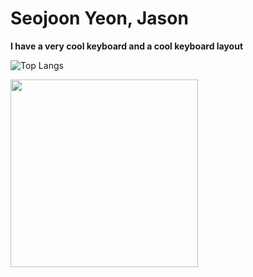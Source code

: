 # Seojoon Yeon, Jason
**I have a very cool keyboard and a cool keyboard layout**

 ![Top Langs](https://github-readme-stats.vercel.app/api/top-langs/?username=seojoon-y&hide=css&theme=tokyonight)

<img src="https://github.com/user-attachments/assets/018bc96a-24a1-4e22-b3eb-66d7d833e18a" width="300"/>




<!---
seojoon-y/seojoon-y is a ✨ special ✨ repository because its `README.md` (this file) appears on your GitHub profile.
You can click the Preview link to take a look at your changes.
--->
